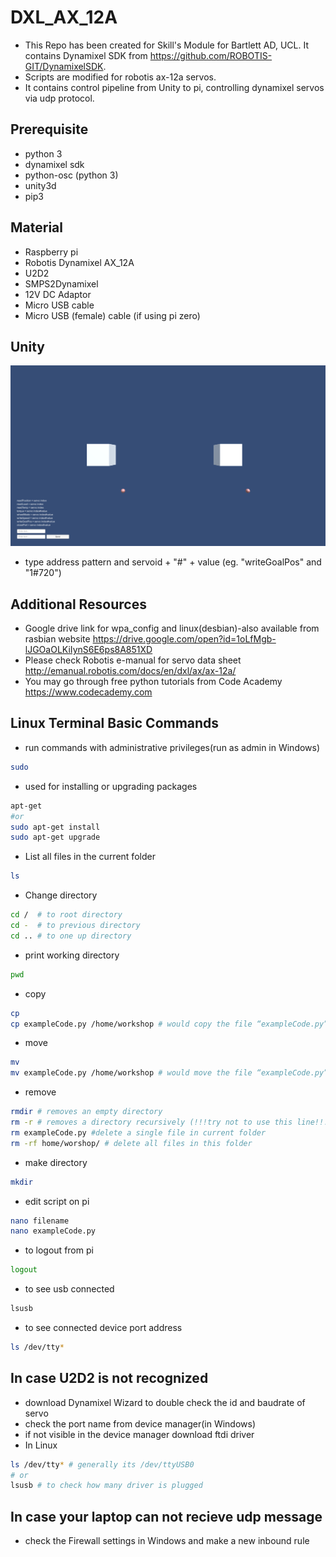 # DXL_AX_12A


- This Repo has been created for Skill's Module for Bartlett AD, UCL. It contains Dynamixel SDK from https://github.com/ROBOTIS-GIT/DynamixelSDK. 
- Scripts are modified for robotis ax-12a servos.
- It contains control pipeline from Unity to pi, controlling dynamixel servos via udp protocol. 



## Prerequisite

- python 3
- dynamixel sdk
- python-osc (python 3)
- unity3d
- pip3


## Material

- Raspberry pi 
- Robotis Dynamixel AX_12A
- U2D2
- SMPS2Dynamixel
- 12V DC Adaptor
- Micro USB cable
- Micro USB (female) cable (if using pi zero)

## Unity
![](unity_servoControl_interface.png)
- type address pattern and servoid + "#" + value (eg. "writeGoalPos" and "1#720")


## Additional Resources

- Google drive link for wpa_config and linux(desbian)-also available from rasbian website
 https://drive.google.com/open?id=1oLfMgb-lJGOaOLKiIynS6E6ps8A851XD
- Please check Robotis e-manual for servo data sheet
 http://emanual.robotis.com/docs/en/dxl/ax/ax-12a/
- You may go through free python tutorials from Code Academy https://www.codecademy.com

## Linux Terminal Basic Commands
- run commands with administrative privileges(run as admin in Windows)
```bash
sudo
```
- used for installing or upgrading packages
```bash
apt-get
#or
sudo apt-get install
sudo apt-get upgrade
```
- List all files in the current folder
```bash
ls
```
- Change directory
```bash
cd /  # to root directory
cd -  # to previous directory
cd .. # to one up directory
```
- print working directory
```bash
pwd
```
- copy 
```bash
cp
cp exampleCode.py /home/workshop # would copy the file “exampleCode.py” to the directory “/home/workshop”)
```
- move 
```bash
mv
mv exampleCode.py /home/workshop # would move the file “exampleCode.py” to the directory “/home/workshop”
```
- remove 
```bash
rmdir # removes an empty directory 
rm -r # removes a directory recursively (!!!try not to use this line!!!)
rm exampleCode.py #delete a single file in current folder
rm -rf home/worshop/ # delete all files in this folder
```
- make directory 
```bash
mkdir
```
- edit script on pi
```bash
nano filename
nano exampleCode.py
```
- to logout from pi
```bash
logout
```
- to see usb connected 
```bash
lsusb
```
- to see connected device port address 
```bash
ls /dev/tty*
```

## In case U2D2 is not recognized 
- download Dynamixel Wizard to double check the id and baudrate of servo
- check the port name from device manager(in Windows)
- if not visible in the device manager download ftdi driver
- In Linux 
```bash
ls /dev/tty* # generally its /dev/ttyUSB0
# or
lsusb # to check how many driver is plugged
```
## In case your laptop can not recieve udp message
- check the Firewall settings in Windows and make a new inbound rule


